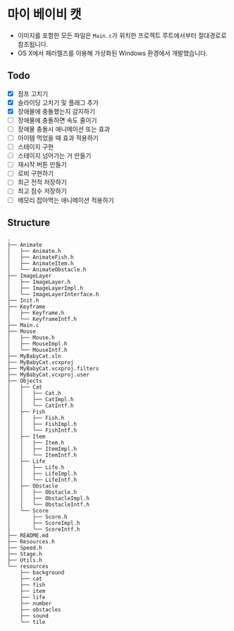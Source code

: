 ﻿# 마이 베이비 캣
- 이미지를 포함한 모든 파일은 `Main.c`가 위치한 프로젝트 루트에서부터 절대경로로 참조됩니다.
- OS X에서 페러렐즈를 이용해 가상화된 Windows 환경에서 개발했습니다.

## Todo

- [x] 점프 고치기
- [x] 슬라이딩 고치기 및 플래그 추가
- [x] 장애물에 충돌했는지 감지하기
- [ ] 장애물에 충돌하면 속도 줄이기
- [ ] 장애물 충돌시 애니메이션 또는 효과
- [ ] 아이템 먹었을 때 효과 적용하기
- [ ] 스테이지 구현
- [ ] 스테이지 넘어가는 거 만들기
- [ ] 재시작 버튼 만들기
- [ ] 로비 구현하기
- [ ] 최근 전적 저장하기
- [ ] 최고 점수 저장하기
- [ ] 메모리 잡아먹는 애니메이션 적용하기

## Structure

```text
.
├── Animate
│   ├── Animate.h
│   ├── AnimateFish.h
│   ├── AnimateItem.h
│   └── AnimateObstacle.h
├── ImageLayer
│   ├── ImageLayer.h
│   ├── ImageLayerImpl.h
│   └── ImageLayerInterface.h
├── Init.h
├── Keyframe
│   ├── Keyframe.h
│   └── KeyframeIntf.h
├── Main.c
├── Mouse
│   ├── Mouse.h
│   ├── MouseImpl.h
│   └── MouseIntf.h
├── MyBabyCat.sln
├── MyBabyCat.vcxproj
├── MyBabyCat.vcxproj.filters
├── MyBabyCat.vcxproj.user
├── Objects
│   ├── Cat
│   │   ├── Cat.h
│   │   ├── CatImpl.h
│   │   └── CatIntf.h
│   ├── Fish
│   │   ├── Fish.h
│   │   ├── FishImpl.h
│   │   └── FishIntf.h
│   ├── Item
│   │   ├── Item.h
│   │   ├── ItemImpl.h
│   │   └── ItemIntf.h
│   ├── Life
│   │   ├── Life.h
│   │   ├── LifeImpl.h
│   │   └── LifeIntf.h
│   ├── Obstacle
│   │   ├── Obstacle.h
│   │   ├── ObstacleImpl.h
│   │   └── ObstacleIntf.h
│   └── Score
│       ├── Score.h
│       ├── ScoreImpl.h
│       └── ScoreIntf.h
├── README.md
├── Resources.h
├── Speed.h
├── Stage.h
├── Utils.h
└── resources
    ├── background
    ├── cat
    ├── fish
    ├── item
    ├── life
    ├── number
    ├── obstacles
    ├── sound
    └── tile
```
